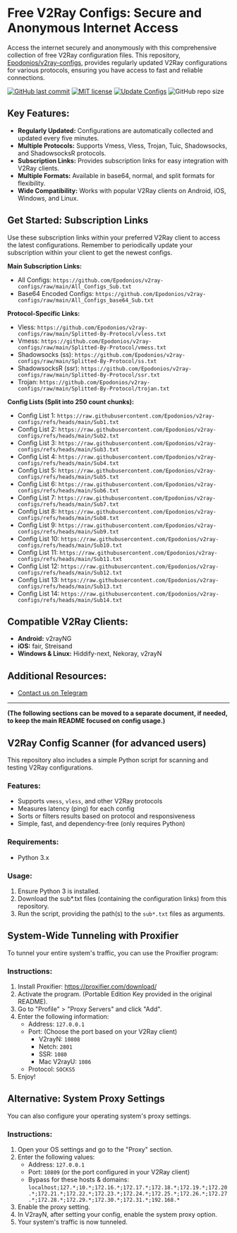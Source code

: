 # Free V2Ray Configs: Secure and Anonymous Internet Access

Access the internet securely and anonymously with this comprehensive collection of free V2Ray configuration files. This repository, [Epodonios/v2ray-configs](https://github.com/Epodonios/v2ray-configs), provides regularly updated V2Ray configurations for various protocols, ensuring you have access to fast and reliable connections.

[![GitHub last commit](https://img.shields.io/github/last-commit/barry-far/V2ray-Configs.svg)](https://github.com/Epodonios/v2ray-configs)
[![MIT license](https://img.shields.io/badge/License-MIT-blue.svg)](https://lbesson.mit-license.org/)
[![Update Configs](https://github.com/barry-far/V2ray-Configs/actions/workflows/main.yml/badge.svg)](https://github.com/Epodonios/V2ray-Configs/actions/workflows/main.yml)
![GitHub repo size](https://img.shields.io/github/repo-size/Epodonios/V2ray-Configs)

## Key Features:

*   **Regularly Updated:** Configurations are automatically collected and updated every five minutes.
*   **Multiple Protocols:** Supports Vmess, Vless, Trojan, Tuic, Shadowsocks, and ShadowsocksR protocols.
*   **Subscription Links:** Provides subscription links for easy integration with V2Ray clients.
*   **Multiple Formats:** Available in base64, normal, and split formats for flexibility.
*   **Wide Compatibility:** Works with popular V2Ray clients on Android, iOS, Windows, and Linux.

## Get Started: Subscription Links

Use these subscription links within your preferred V2Ray client to access the latest configurations.  Remember to periodically update your subscription within your client to get the newest configs.

**Main Subscription Links:**

*   All Configs:  `https://github.com/Epodonios/v2ray-configs/raw/main/All_Configs_Sub.txt`
*   Base64 Encoded Configs: `https://github.com/Epodonios/v2ray-configs/raw/main/All_Configs_base64_Sub.txt`

**Protocol-Specific Links:**

*   Vless: `https://github.com/Epodonios/v2ray-configs/raw/main/Splitted-By-Protocol/vless.txt`
*   Vmess: `https://github.com/Epodonios/v2ray-configs/raw/main/Splitted-By-Protocol/vmess.txt`
*   Shadowsocks (ss): `https://github.com/Epodonios/v2ray-configs/raw/main/Splitted-By-Protocol/ss.txt`
*   ShadowsocksR (ssr): `https://github.com/Epodonios/v2ray-configs/raw/main/Splitted-By-Protocol/ssr.txt`
*   Trojan: `https://github.com/Epodonios/v2ray-configs/raw/main/Splitted-By-Protocol/trojan.txt`

**Config Lists (Split into 250 count chunks):**

*   Config List 1: `https://raw.githubusercontent.com/Epodonios/v2ray-configs/refs/heads/main/Sub1.txt`
*   Config List 2: `https://raw.githubusercontent.com/Epodonios/v2ray-configs/refs/heads/main/Sub2.txt`
*   Config List 3: `https://raw.githubusercontent.com/Epodonios/v2ray-configs/refs/heads/main/Sub3.txt`
*   Config List 4: `https://raw.githubusercontent.com/Epodonios/v2ray-configs/refs/heads/main/Sub4.txt`
*   Config List 5: `https://raw.githubusercontent.com/Epodonios/v2ray-configs/refs/heads/main/Sub5.txt`
*   Config List 6: `https://raw.githubusercontent.com/Epodonios/v2ray-configs/refs/heads/main/Sub6.txt`
*   Config List 7: `https://raw.githubusercontent.com/Epodonios/v2ray-configs/refs/heads/main/Sub7.txt`
*   Config List 8: `https://raw.githubusercontent.com/Epodonios/v2ray-configs/refs/heads/main/Sub8.txt`
*   Config List 9: `https://raw.githubusercontent.com/Epodonios/v2ray-configs/refs/heads/main/Sub9.txt`
*   Config List 10: `https://raw.githubusercontent.com/Epodonios/v2ray-configs/refs/heads/main/Sub10.txt`
*   Config List 11: `https://raw.githubusercontent.com/Epodonios/v2ray-configs/refs/heads/main/Sub11.txt`
*   Config List 12: `https://raw.githubusercontent.com/Epodonios/v2ray-configs/refs/heads/main/Sub12.txt`
*   Config List 13: `https://raw.githubusercontent.com/Epodonios/v2ray-configs/refs/heads/main/Sub13.txt`
*   Config List 14: `https://raw.githubusercontent.com/Epodonios/v2ray-configs/refs/heads/main/Sub14.txt`

## Compatible V2Ray Clients:

*   **Android:** v2rayNG
*   **iOS:** fair, Streisand
*   **Windows & Linux:** Hiddify-next, Nekoray, v2rayN

## Additional Resources:

*   [Contact us on Telegram](https://t.me/+IOG0nSifAV03ZmY0)

***

**(The following sections can be moved to a separate document, if needed, to keep the main README focused on config usage.)**

## V2Ray Config Scanner (for advanced users)

This repository also includes a simple Python script for scanning and testing V2Ray configurations.

### Features:

*   Supports `vmess`, `vless`, and other V2Ray protocols
*   Measures latency (ping) for each config
*   Sorts or filters results based on protocol and responsiveness
*   Simple, fast, and dependency-free (only requires Python)

### Requirements:

*   Python 3.x

### Usage:

1.  Ensure Python 3 is installed.
2.  Download the sub*.txt files (containing the configuration links) from this repository.
3.  Run the script, providing the path(s) to the `sub*.txt` files as arguments.

## System-Wide Tunneling with Proxifier

To tunnel your entire system's traffic, you can use the Proxifier program:

### Instructions:

1.  Install Proxifier:  https://proxifier.com/download/
2.  Activate the program.  (Portable Edition Key provided in the original README).
3.  Go to "Profile" > "Proxy Servers" and click "Add".
4.  Enter the following information:
    *   Address: `127.0.0.1`
    *   Port:  (Choose the port based on your V2Ray client)
        *   V2rayN: `10808`
        *   Netch: `2801`
        *   SSR: `1080`
        *   Mac V2rayU: `1086`
    *   Protocol: `SOCKS5`
5.  Enjoy!

## Alternative: System Proxy Settings

You can also configure your operating system's proxy settings.

### Instructions:

1.  Open your OS settings and go to the "Proxy" section.
2.  Enter the following values:
    *   Address: `127.0.0.1`
    *   Port: `10809` (or the port configured in your V2Ray client)
    *   Bypass for these hosts & domains:  `localhost;127.*;10.*;172.16.*;172.17.*;172.18.*;172.19.*;172.20.*;172.21.*;172.22.*;172.23.*;172.24.*;172.25.*;172.26.*;172.27.*;172.28.*;172.29.*;172.30.*;172.31.*;192.168.*`
3.  Enable the proxy setting.
4.  In V2rayN, after setting your config, enable the system proxy option.
5.  Your system's traffic is now tunneled.